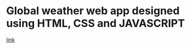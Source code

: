 # Global weather web app designed using HTML, CSS and JAVASCRIPT
[link](https://danmasanii.github.io/weather-web-app/)

